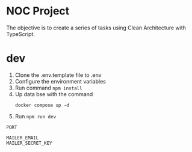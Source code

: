 # NOC Project

The objective is to create a series of tasks using Clean Architecture with TypeScript.

# dev

1. Clone the .env.template file to .env
2. Configure the environment variables
3. Run command `npm install`
4. Up data bse with the command
   ```
   docker compose up -d
   ```
5. Run `npm run dev`

```
PORT

MAILER_EMAIL
MAILER_SECRET_KEY

```
